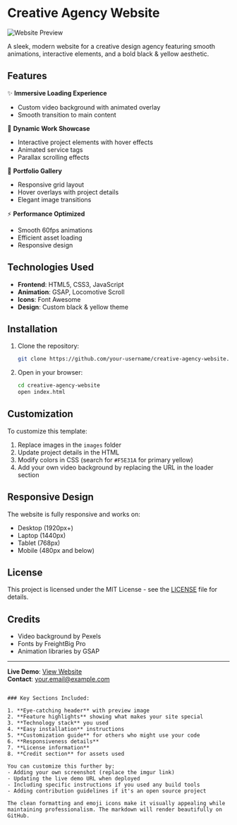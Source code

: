 
# Creative Agency Website

![Website Preview](https://i.imgur.com/JK9yX8H.jpg)

A sleek, modern website for a creative design agency featuring smooth animations, interactive elements, and a bold black & yellow aesthetic.

## Features

✨ **Immersive Loading Experience**  
- Custom video background with animated overlay
- Smooth transition to main content

🎨 **Dynamic Work Showcase**  
- Interactive project elements with hover effects
- Animated service tags
- Parallax scrolling effects

📸 **Portfolio Gallery**  
- Responsive grid layout
- Hover overlays with project details
- Elegant image transitions

⚡ **Performance Optimized**  
- Smooth 60fps animations
- Efficient asset loading
- Responsive design

## Technologies Used

- **Frontend**: HTML5, CSS3, JavaScript
- **Animation**: GSAP, Locomotive Scroll
- **Icons**: Font Awesome
- **Design**: Custom black & yellow theme

## Installation

1. Clone the repository:
   ```bash
   git clone https://github.com/your-username/creative-agency-website.git
   ```

2. Open in your browser:
   ```bash
   cd creative-agency-website
   open index.html
   ```

## Customization

To customize this template:

1. Replace images in the `images` folder
2. Update project details in the HTML
3. Modify colors in CSS (search for `#F5E31A` for primary yellow)
4. Add your own video background by replacing the URL in the loader section

## Responsive Design

The website is fully responsive and works on:
- Desktop (1920px+)
- Laptop (1440px)
- Tablet (768px)
- Mobile (480px and below)

## License

This project is licensed under the MIT License - see the [LICENSE](LICENSE) file for details.

## Credits

- Video background by Pexels
- Fonts by FreightBig Pro
- Animation libraries by GSAP

---

**Live Demo**: [View Website](https://your-domain.com)  
**Contact**: your.email@example.com
```

### Key Sections Included:

1. **Eye-catching header** with preview image
2. **Feature highlights** showing what makes your site special
3. **Technology stack** you used
4. **Easy installation** instructions
5. **Customization guide** for others who might use your code
6. **Responsiveness details**
7. **License information**
8. **Credit section** for assets used

You can customize this further by:
- Adding your own screenshot (replace the imgur link)
- Updating the live demo URL when deployed
- Including specific instructions if you used any build tools
- Adding contribution guidelines if it's an open source project

The clean formatting and emoji icons make it visually appealing while maintaining professionalism. The markdown will render beautifully on GitHub.
